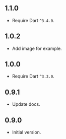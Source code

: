 ## 1.1.0

- Require Dart `^3.4.0`.

## 1.0.2

- Add image for example.

## 1.0.0

- Require Dart `^3.3.0`.

## 0.9.1

- Update docs.

## 0.9.0

- Initial version.
